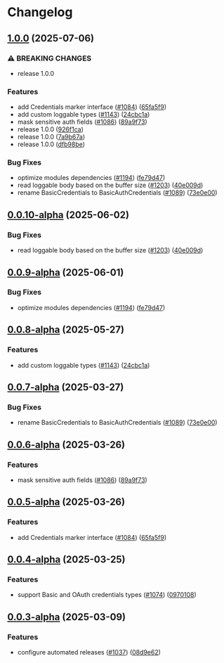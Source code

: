 # Changelog

## [1.0.0](https://github.com/ExpediaGroup/expediagroup-java-sdk/compare/expediagroup-sdk-core-v0.0.10...expediagroup-sdk-core-v1.0.0) (2025-07-06)


### ⚠ BREAKING CHANGES

* release 1.0.0

### Features

* add Credentials marker interface ([#1084](https://github.com/ExpediaGroup/expediagroup-java-sdk/issues/1084)) ([65fa5f9](https://github.com/ExpediaGroup/expediagroup-java-sdk/commit/65fa5f91182f0b4ff66994e622a2f1b60e3f7978))
* add custom loggable types ([#1143](https://github.com/ExpediaGroup/expediagroup-java-sdk/issues/1143)) ([24cbc1a](https://github.com/ExpediaGroup/expediagroup-java-sdk/commit/24cbc1a3a2718a8a0de040c7e8a92eb944d59d6d))
* mask sensitive auth fields ([#1086](https://github.com/ExpediaGroup/expediagroup-java-sdk/issues/1086)) ([89a9f73](https://github.com/ExpediaGroup/expediagroup-java-sdk/commit/89a9f733e42466119812c59326d2aef3cc10cfb0))
* release 1.0.0 ([926f1ca](https://github.com/ExpediaGroup/expediagroup-java-sdk/commit/926f1ca599179b04491fe2a56e533d16c331a08d))
* release 1.0.0 ([7a9b67a](https://github.com/ExpediaGroup/expediagroup-java-sdk/commit/7a9b67a9b5b4e2f5f4e3374bd34cc3944116031d))
* release 1.0.0 ([dfb98be](https://github.com/ExpediaGroup/expediagroup-java-sdk/commit/dfb98be62fcd226771f225e018ae057d3f041702))


### Bug Fixes

* optimize modules dependencies ([#1194](https://github.com/ExpediaGroup/expediagroup-java-sdk/issues/1194)) ([fe79d47](https://github.com/ExpediaGroup/expediagroup-java-sdk/commit/fe79d47cf9f3b5079369b842274313588108822f))
* read loggable body based on the buffer size ([#1203](https://github.com/ExpediaGroup/expediagroup-java-sdk/issues/1203)) ([40e009d](https://github.com/ExpediaGroup/expediagroup-java-sdk/commit/40e009df9d6756f1b9f1552f630f4ea726204a5d))
* rename BasicCredentials to BasicAuthCredentials ([#1089](https://github.com/ExpediaGroup/expediagroup-java-sdk/issues/1089)) ([73e0e00](https://github.com/ExpediaGroup/expediagroup-java-sdk/commit/73e0e005687abf4cba360e599afd60b6af5d3c2a))

## [0.0.10-alpha](https://github.com/ExpediaGroup/expediagroup-java-sdk/compare/expediagroup-sdk-core-v0.0.9-alpha...expediagroup-sdk-core-v0.0.10-alpha) (2025-06-02)


### Bug Fixes

* read loggable body based on the buffer size ([#1203](https://github.com/ExpediaGroup/expediagroup-java-sdk/issues/1203)) ([40e009d](https://github.com/ExpediaGroup/expediagroup-java-sdk/commit/40e009df9d6756f1b9f1552f630f4ea726204a5d))

## [0.0.9-alpha](https://github.com/ExpediaGroup/expediagroup-java-sdk/compare/expediagroup-sdk-core-v0.0.8-alpha...expediagroup-sdk-core-v0.0.9-alpha) (2025-06-01)


### Bug Fixes

* optimize modules dependencies ([#1194](https://github.com/ExpediaGroup/expediagroup-java-sdk/issues/1194)) ([fe79d47](https://github.com/ExpediaGroup/expediagroup-java-sdk/commit/fe79d47cf9f3b5079369b842274313588108822f))

## [0.0.8-alpha](https://github.com/ExpediaGroup/expediagroup-java-sdk/compare/expediagroup-sdk-core-v0.0.7-alpha...expediagroup-sdk-core-v0.0.8-alpha) (2025-05-27)


### Features

* add custom loggable types ([#1143](https://github.com/ExpediaGroup/expediagroup-java-sdk/issues/1143)) ([24cbc1a](https://github.com/ExpediaGroup/expediagroup-java-sdk/commit/24cbc1a3a2718a8a0de040c7e8a92eb944d59d6d))

## [0.0.7-alpha](https://github.com/ExpediaGroup/expediagroup-java-sdk/compare/expediagroup-sdk-core-v0.0.6-alpha...expediagroup-sdk-core-v0.0.7-alpha) (2025-03-27)


### Bug Fixes

* rename BasicCredentials to BasicAuthCredentials ([#1089](https://github.com/ExpediaGroup/expediagroup-java-sdk/issues/1089)) ([73e0e00](https://github.com/ExpediaGroup/expediagroup-java-sdk/commit/73e0e005687abf4cba360e599afd60b6af5d3c2a))

## [0.0.6-alpha](https://github.com/ExpediaGroup/expediagroup-java-sdk/compare/expediagroup-sdk-core-v0.0.5-alpha...expediagroup-sdk-core-v0.0.6-alpha) (2025-03-26)


### Features

* mask sensitive auth fields ([#1086](https://github.com/ExpediaGroup/expediagroup-java-sdk/issues/1086)) ([89a9f73](https://github.com/ExpediaGroup/expediagroup-java-sdk/commit/89a9f733e42466119812c59326d2aef3cc10cfb0))

## [0.0.5-alpha](https://github.com/ExpediaGroup/expediagroup-java-sdk/compare/expediagroup-sdk-core-v0.0.4-alpha...expediagroup-sdk-core-v0.0.5-alpha) (2025-03-26)


### Features

* add Credentials marker interface ([#1084](https://github.com/ExpediaGroup/expediagroup-java-sdk/issues/1084)) ([65fa5f9](https://github.com/ExpediaGroup/expediagroup-java-sdk/commit/65fa5f91182f0b4ff66994e622a2f1b60e3f7978))

## [0.0.4-alpha](https://github.com/ExpediaGroup/expediagroup-java-sdk/compare/expediagroup-sdk-core-v0.0.3-alpha...expediagroup-sdk-core-v0.0.4-alpha) (2025-03-25)


### Features

* support Basic and OAuth credentials types ([#1074](https://github.com/ExpediaGroup/expediagroup-java-sdk/issues/1074)) ([0970108](https://github.com/ExpediaGroup/expediagroup-java-sdk/commit/097010870fb4fb17c53f9d5b87d30f0b43e3658a))

## [0.0.3-alpha](https://github.com/ExpediaGroup/expediagroup-java-sdk/compare/expediagroup-sdk-core-v0.0.2-alpha...expediagroup-sdk-core-v0.0.3-alpha) (2025-03-09)


### Features

* configure automated releases ([#1037](https://github.com/ExpediaGroup/expediagroup-java-sdk/issues/1037)) ([08d9e62](https://github.com/ExpediaGroup/expediagroup-java-sdk/commit/08d9e62be599f2daa65f3998457911c01f1f51d2))
